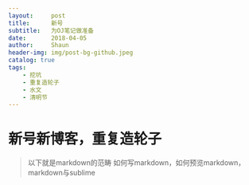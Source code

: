 ```yaml
---
layout:     post
title:      新号
subtitle:   为OJ笔记做准备
date:       2018-04-05
author:     Shaun
header-img: img/post-bg-github.jpeg
catalog: true
tags:
    - 挖坑
    - 重复造轮子
    - 水文
    - 清明节
---
```

# 新号新博客，重复造轮子
>以下就是markdown的范畴
>如何写markdown，如何预览markdown，markdown与sublime